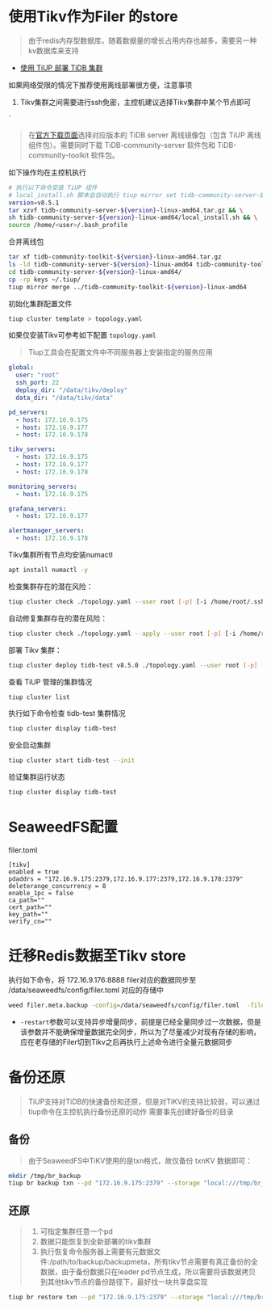 

# 使用Tikv作为Filer 的store

> 由于redis内存型数据库，随着数据量的增长占用内存也越多，需要另一种kv数据库来支持

- [使用 TiUP 部署 TiDB 集群](https://docs.pingcap.com/zh/tidb/dev/production-deployment-using-tiup/)


如果网络受限的情况下推荐使用离线部署很方便，注意事项
1. Tikv集群之间需要进行ssh免密，主控机建议选择Tikv集群中某个节点即可

`
> 在[官方下载页面](https://cn.pingcap.com/product-community/?_gl=1*20ofaf*_gcl_au*ODU5MzQ5MTcwLjE3NDIyODE1MTk.*_ga*Nzc3NDg2Njg0LjE3NDIyODE1MTk.*_ga_3JVXJ41175*MTc0MjQ1NjU1Ny40LjEuMTc0MjQ1NjU2NC41My4wLjE1ODU1NDQ2Nzc.*_ga_CPG2VW1Y41*MTc0MjQ1NjYwMy42LjAuMTc0MjQ1NjYwMy4wLjAuMA..)选择对应版本的 TiDB server 离线镜像包（包含 TiUP 离线组件包）。需要同时下载 TiDB-community-server 软件包和 TiDB-community-toolkit 软件包。

如下操作均在主控机执行

```bash
# 执行以下命令安装 TiUP 组件
# local_install.sh 脚本会自动执行 tiup mirror set tidb-community-server-${version}-linux-amd64 命令将当前镜像地址设置为 tidb-community-server-${version}-linux-amd64。
version=v8.5.1
tar xzvf tidb-community-server-${version}-linux-amd64.tar.gz && \
sh tidb-community-server-${version}-linux-amd64/local_install.sh && \
source /home/<user>/.bash_profile
```
合并离线包
```bash
tar xf tidb-community-toolkit-${version}-linux-amd64.tar.gz
ls -ld tidb-community-server-${version}-linux-amd64 tidb-community-toolkit-${version}-linux-amd64
cd tidb-community-server-${version}-linux-amd64/
cp -rp keys ~/.tiup/
tiup mirror merge ../tidb-community-toolkit-${version}-linux-amd64
```

初始化集群配置文件
```bash
tiup cluster template > topology.yaml
```

如果仅安装Tikv可参考如下配置 `topology.yaml`
> Tiup工具会在配置文件中不同服务器上安装指定的服务应用
```yaml
global:
  user: "root"
  ssh_port: 22
  deploy_dir: "/data/tikv/deploy"
  data_dir: "/data/tikv/data"

pd_servers:
  - host: 172.16.9.175
  - host: 172.16.9.177
  - host: 172.16.9.178

tikv_servers:
  - host: 172.16.9.175
  - host: 172.16.9.177
  - host: 172.16.9.178

monitoring_servers:
  - host: 172.16.9.175

grafana_servers:
  - host: 172.16.9.177

alertmanager_servers:
  - host: 172.16.9.178
```

Tikv集群所有节点均安装numactl
```bash
apt install numactl -y
```

检查集群存在的潜在风险：
```bash
tiup cluster check ./topology.yaml --user root [-p] [-i /home/root/.ssh/gcp_rsa]
```

自动修复集群存在的潜在风险：
```bash
tiup cluster check ./topology.yaml --apply --user root [-p] [-i /home/root/.ssh/gcp_rsa]
```

部署 Tikv 集群：
```bash
tiup cluster deploy tidb-test v8.5.0 ./topology.yaml --user root [-p] [-i /home/root/.ssh/gcp_rsa]
```

查看 TiUP 管理的集群情况
```bash
tiup cluster list
```

执行如下命令检查 tidb-test 集群情况
```bash
tiup cluster display tidb-test
```

安全启动集群
```bash
tiup cluster start tidb-test --init
```

验证集群运行状态
```bash
tiup cluster display tidb-test
```

# SeaweedFS配置
filer.toml
```
[tikv]
enabled = true
pdaddrs = "172.16.9.175:2379,172.16.9.177:2379,172.16.9.178:2379"
deleterange_concurrency = 8
enable_1pc = false
ca_path=""
cert_path=""
key_path=""
verify_cn=""
```


# 迁移Redis数据至Tikv store

执行如下命令，将 172.16.9.176:8888 filer对应的数据同步至 /data/seaweedfs/config/filer.toml 对应的存储中
```bash
weed filer.meta.backup -config=/data/seaweedfs/config/filer.toml  -filer="172.16.9.176:8888" -restart
```

- `-restart`参数可以支持异步增量同步，前提是已经全量同步过一次数据，但是该参数并不能确保增量数据完全同步，所以为了尽量减少对现有存储的影响，应在老存储的Filer切到Tikv之后再执行上述命令进行全量元数据同步

# 备份还原
> TiUP支持对TiDB的快速备份和还原，但是对TiKV的支持比较弱，可以通过tiup命令在主控机执行备份还原的动作
> 需要事先创建好备份的目录
## 备份
> 由于SeaweedFS中TiKV使用的是txn格式，故仅备份 txnKV 数据即可：
```bash
mkdir /tmp/br_backup
tiup br backup txn --pd "172.16.9.175:2379" --storage "local:///tmp/br_backup" --log-file backupfull.log
```
## 还原
> 1. 可指定集群任意一个pd
> 2. 数据只能恢复到全新部署的tikv集群
> 3. 执行恢复命令服务器上需要有元数据文件:/path/to/backup/backupmeta，所有tikv节点需要有真正备份的全数据，由于备份数据只在leader pd节点生成，所以需要将该数据拷贝到其他tikv节点的备份路径下，最好找一块共享盘实现
```bash
tiup br restore txn --pd "172.16.9.175:2379" --storage "local:///tmp/br_backup"
```